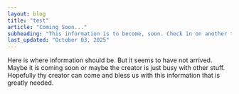 ```yaml
---
layout: blog
title: "test"
article: "Coming Soon..."
subheading: "This information is to become, soon. Check in on another time"
last_updated: "October 03, 2025"
---
```


Here is where information should be. But it seems to have not arrived. Maybe it is coming soon or maybe the creator is just busy with other stuff. Hopefully thy creator can come and bless us with this information that is greatly needed.
